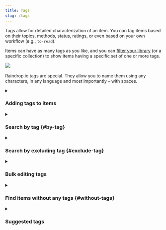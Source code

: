 ```yaml
---
title: Tags
slug: /tags
---
```


Tags allow for detailed characterization of an item.
You can tag items based on their topics, methods, status, ratings, or even based on your own workflow (e.g., `to-read`).

Items can have as many tags as you like, and you can [filter your library](#by-tag) (or a specific collection) to show items having a specific set of one or more tags.

<p><img src={require('./intro.png').default} height='490' /></p>

Raindrop.io tags are special. They allow you to name them using any characters, in any language and most importantly – with spaces.


<!------------------------------>
<details><summary>

### Adding tags to items

</summary>

Read more in [bookmarks article](../bookmarks/index.md#tags)

</details>


<!------------------------------>
<details><summary>

### Search by tag {#by-tag}

</summary>

All of your tags are visible in the sidebar on the left of your browser.
You can click one of these and Raindrop.io will bring up all items tagged with that tag, much like a global search.

The search box at the top of a screen can be used to search for tags.
Type `#` the search box to see all tags.

![](tags.png)

</details>


<!------------------------------>
<details><summary>

### Search by excluding tag {#exclude-tag}

</summary>

To find items that doesn't have some specific tag just put - (dash) in front of a tag you want exclude. For example `-#exclude`

<img src={require('./exclude-tag.png').default} height='208' />

</details>


<!------------------------------>
<details><summary>

### Bulk editing tags

</summary>

To rename/remove a tag across all items it is assigned to please use our [Tag manager](https://extension.raindrop.io/#/app/tags).

You can merge tags by selecting them and then click `Merge`.

</details>


<!------------------------------>
<details><summary>

### Find items without any tags {#without-tags}

</summary>

Focus on a search field and then click `Without tags` filter

![](filters.png)

</details>


<!------------------------------>
<details><summary>

### Suggested tags

</summary>

Suggested Tags takes the work out of keeping your list organized.
After upgrading to [Pro plan](../../billing/premium-features.md), you’ll see a list of Suggested Tags whenever you tag an item, and can add them with just a click.

![](suggested.png)

</details>